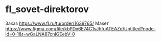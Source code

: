 # fl_sovet-direktorov
Заказ https://www.fl.ru/tu/order/1639765/
Макет https://www.figma.com/file/kbPDx6E74C1vJhfuATEAZd/Untitled?node-id=0-1&t=wGaLNA87cnIGEebV-0
